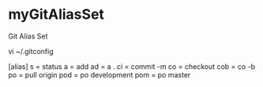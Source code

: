 # myGitAliasSet
Git Alias Set

vi ~/.gitconfig

[alias]
        s = status
        a = add
        ad = a .
        ci = commit -m
        co = checkout
        cob = co -b
        po = pull origin
        pod = po development
        pom  = po master
